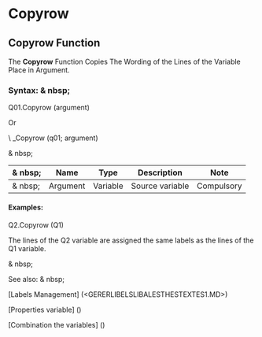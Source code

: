 # Copyrow

## Copyrow Function

The **Copyrow** Function Copies The Wording of the Lines of the Variable Place in Argument.

### Syntax: & nbsp;

Q01.Copyrow (argument)

Or

\ _Copyrow (q01; argument)

& nbsp;

|& nbsp;|**Name** |**Type** |**Description** |**Note** |
|--- |--- |--- |--- |--- |
|& nbsp;|Argument |Variable |Source variable |Compulsory |


#### Examples:

Q2.Copyrow (Q1)

The lines of the Q2 variable are assigned the same labels as the lines of the Q1 variable.

& nbsp;

See also: & nbsp;

[Labels Management] (<GERERLIBELSLIBALESTHESTEXTES1.MD>)

[Properties variable] (<modify the owner ofvariable.md>)

[Combination the variables] (<combination thevariables1.md>)